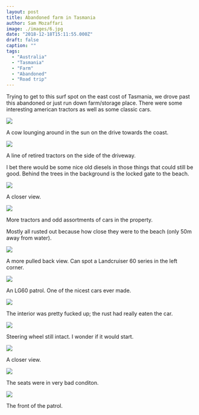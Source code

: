 ```yaml
---
layout: post
title: Abandoned farm in Tasmania 
author: Sam Mozaffari
image: ./images/6.jpg
date: "2018-12-18T15:11:55.000Z"
draft: false
caption: ""
tags: 
  - "Australia"
  - "Tasmania"
  - "Farm"
  - "Abandoned"
  - "Road trip" 
---
```



Trying to get to this surf spot on the east cost of Tasmania, we drove past this abandoned or just run down farm/storage place. There were some interesting american tractors as well as some classic cars.

![](./images/1.jpg)

A cow lounging around in the sun on the drive towards the coast.


![](./images/3.jpg)

A line of retired tractors on the side of the driveway.

 I bet there would be some nice old diesels in those things that could still be good. Behind the trees in the background is the locked gate to the beach.


![](./images/4.jpg)

A closer view.

![](./images/5.jpg)

More tractors and odd assortments of cars in the property. 

Mostly all rusted out because how close they were to the beach (only 50m away from water).

![](./images/6.jpg)

A more pulled back view. Can spot a Landcruiser 60 series in the left corner.

![](./images/7.jpg)

An LG60 patrol. One of the nicest cars ever made.

![](./images/8.jpg)

The interior was pretty fucked up; the rust had really eaten the car.

![](./images/9.jpg)

Steering wheel still intact. I wonder if it would start.

![](./images/10.jpg)

A closer view.

![](./images/11.jpg)

The seats were in very bad conditon.

![](./images/12.jpg)

The front of the patrol.











